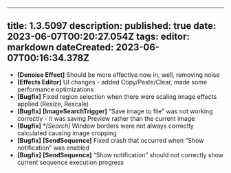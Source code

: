 
---
title: 1.3.5097
description: 
published: true
date: 2023-06-07T00:20:27.054Z
tags: 
editor: markdown
dateCreated: 2023-06-07T00:16:34.378Z
---		
		
- **[Denoise Effect]** Should be more effective now in, well, removing noise
- **[Effects Editor]** UI changes - added Copy/Paste/Clear, made some performance optimizations
- **[Bugfix]** Fixed region selection when there were scaling image effects applied (Resize, Rescale)
- **[Bugfix]** **[ImageSearchTrigger]** “Save image to file” was not working correctly - it was saving Preview rather than the current image
- **[Bugfix]** **[*Search]** Window borders were not always correctly calculated causing image cropping
- **[Bugfix]** **[SendSequence]** Fixed crash that occurred when “Show notification” was enabled
- **[Bugfix]** **[SendSequence]** “Show notification” should not correctly show current sequence execution progress